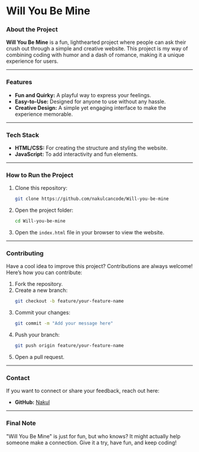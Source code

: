# Will You Be Mine

### About the Project
**Will You Be Mine** is a fun, lighthearted project where people can ask their crush out through a simple and creative website. This project is my way of combining coding with humor and a dash of romance, making it a unique experience for users.

---

### Features
- **Fun and Quirky:** A playful way to express your feelings.
- **Easy-to-Use:** Designed for anyone to use without any hassle.
- **Creative Design:** A simple yet engaging interface to make the experience memorable.

---

### Tech Stack
- **HTML/CSS:** For creating the structure and styling the website.
- **JavaScript:** To add interactivity and fun elements.

---

### How to Run the Project
1. Clone this repository:
   ```bash
   git clone https://github.com/nakulcancode/Will-you-be-mine
   ```
2. Open the project folder:
   ```bash
   cd Will-you-be-mine
   ```
3. Open the `index.html` file in your browser to view the website.

---

### Contributing
Have a cool idea to improve this project? Contributions are always welcome! Here’s how you can contribute:
1. Fork the repository.
2. Create a new branch:
   ```bash
   git checkout -b feature/your-feature-name
   ```
3. Commit your changes:
   ```bash
   git commit -m "Add your message here"
   ```
4. Push your branch:
   ```bash
   git push origin feature/your-feature-name
   ```
5. Open a pull request.

---

### Contact
If you want to connect or share your feedback, reach out here:
- **GitHub:** [Nakul](https://github.com/nakulcancode)

---

### Final Note
"Will You Be Mine" is just for fun, but who knows? It might actually help someone make a connection. Give it a try, have fun, and keep coding!


